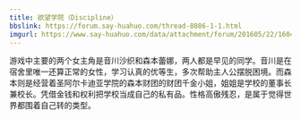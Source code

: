 ```yaml
---
title: 欲望学院（Discipline）
bbslink: https://forum.say-huahuo.com/thread-8086-1-1.html
imgurl: https://www.say-huahuo.com/data/attachment/forum/201605/22/160435k7tcci3gpcpcp8hp.jpg
---
```


游戏中主要的两个女主角是音川沙织和森本蕾娜，两人都是早见的同学。音川是在宿舍里唯一还算正常的女性，学习认真的优等生，多次帮助主人公摆脱困境。而森本则是经营着圣阿尔卡迪亚学院的森本财团的财团千金小姐，姐姐是学校的董事长兼校长。凭借金钱和权利把学校当成自己的私有品。性格高傲残忍，是属于觉得世界都围着自己转的类型。<!--more-->
